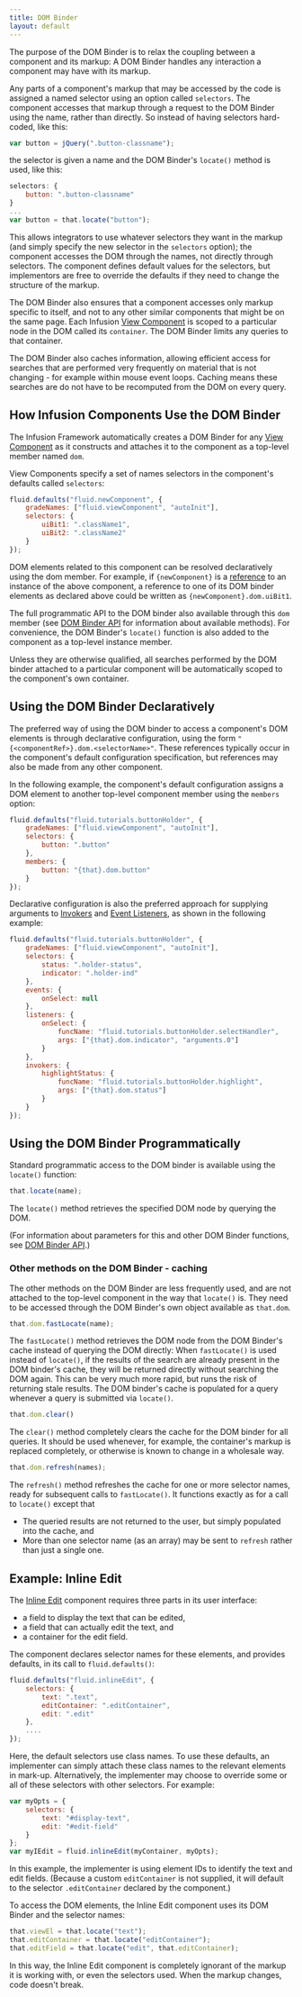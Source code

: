```yaml
---
title: DOM Binder
layout: default
---
```


The purpose of the DOM Binder is to relax the coupling between a component and its markup: A DOM Binder handles any 
interaction a component may have with its markup.

Any parts of a component's markup that may be accessed by the code is assigned a named selector using an option called 
`selectors`. The component accesses that markup through a request to the DOM Binder using the name, rather than directly. 
So instead of having selectors hard-coded, like this:

```javascript
var button = jQuery(".button-classname");
```

the selector is given a name and the DOM Binder's `locate()` method is used, like this:

```javascript
selectors: {
    button: ".button-classname"
}
...
var button = that.locate("button");
```

This allows integrators to use whatever selectors they want in the markup (and simply specify the new selector 
in the `selectors` option); the component accesses the DOM through the names, not directly through selectors. The 
component defines default values for the selectors, but implementors are free to override the defaults if they 
need to change the structure of the markup.

The DOM Binder also ensures that a component accesses only markup specific to itself, and not to any other similar 
components that might be on the same page. Each Infusion [View Component](tutorial-gettingStartedWithInfusion/ViewComponents.md) 
is scoped to a particular node in the 
DOM called its `container`. The DOM Binder limits any queries to that container.

The DOM Binder also caches information, allowing efficient access for searches that are performed very 
frequently on material that is not changing - for example within mouse event loops. Caching means these 
searches are do not have to be recomputed from the DOM on every query.

## How Infusion Components Use the DOM Binder ##

The Infusion Framework automatically creates a DOM Binder for any [View Component](tutorial-gettingStartedWithInfusion/ViewComponents.md) 
as it constructs and attaches 
it to the component as a top-level member named `dom`.

View Components specify a set of names selectors in 
the component's defaults called `selectors`:

```javascript
fluid.defaults("fluid.newComponent", {
    gradeNames: ["fluid.viewComponent", "autoInit"],
    selectors: {
        uiBit1: ".className1",
        uiBit2: ".className2"
    }
});
```

DOM elements related to this component can be resolved declaratively using the dom member. For example, 
if `{newComponent}` is a [reference](IoCReferences.md) to an instance of the above component, a reference to one of its 
DOM binder elements as declared above could be written as `{newComponent}.dom.uiBit1`.

The full programmatic API to the DOM binder also available through this `dom` member (see 
[DOM Binder API](DOMBinderAPI.md) for information about available methods). 
For convenience, the DOM Binder's `locate()` function is also added to the component as a top-level instance member.

Unless they are otherwise qualified, all searches performed by the DOM binder attached to a particular 
component will be automatically scoped to the component's own container.

## Using the DOM Binder Declaratively ##

The preferred way of using the DOM binder to access a component's DOM elements is through declarative configuration, 
using the form `"{<componentRef>}.dom.<selectorName>"`. These references typically occur in the component's 
default configuration specification, but references may also be made from any other component.

In the following example, the component's default configuration assigns a DOM element to another top-level 
component member using the `members` option:

```javascript
fluid.defaults("fluid.tutorials.buttonHolder", {
    gradeNames: ["fluid.viewComponent", "autoInit"],
    selectors: {
        button: ".button"
    },
    members: {
        button: "{that}.dom.button"
    }
});
```

Declarative configuration is also the preferred approach for supplying arguments to [Invokers](Invokers.md) 
and [Event Listeners](InfusionEventSystem.md), as shown in the following example:

```javascript
fluid.defaults("fluid.tutorials.buttonHolder", {
    gradeNames: ["fluid.viewComponent", "autoInit"],
    selectors: {
        status: ".holder-status",
        indicator: ".holder-ind"
    },
    events: {
        onSelect: null
    },
    listeners: {
        onSelect: {
            funcName: "fluid.tutorials.buttonHolder.selectHandler",
            args: ["{that}.dom.indicator", "arguments.0"]
        }
    },
    invokers: {
        highlightStatus: {
            funcName: "fluid.tutorials.buttonHolder.highlight",
            args: ["{that}.dom.status"]
        }
    }
});
```

## Using the DOM Binder Programmatically ##

Standard programmatic access to the DOM binder is available using the `locate()` function:

```javascript
that.locate(name);
```

The `locate()` method retrieves the specified DOM node by querying the DOM.

(For information about parameters for this and other DOM Binder functions, see [DOM Binder API](DOMBinderAPI.md).)

### Other methods on the DOM Binder - caching ###

The other methods on the DOM Binder are less frequently used, and are not attached to the top-level component 
in the way that `locate()` is. They need to be accessed through the DOM Binder's own object available as `that.dom`.

```javascript
that.dom.fastLocate(name);
```

The `fastLocate()` method retrieves the DOM node from the DOM Binder's cache instead of querying the DOM directly: 
When `fastLocate()` is used instead of `locate()`, if the results of the search are already present in the DOM 
binder's cache, they will be returned directly without searching the DOM again. This can be very much more rapid, 
but runs the risk of returning stale results. The DOM binder's cache is populated for a query 
whenever a query is submitted via `locate()`.

```javascript
that.dom.clear()
```

The `clear()` method completely clears the cache for the DOM binder for all queries.
It should be used whenever, for example, the container's markup is replaced completely, or 
otherwise is known to change in a wholesale way.

```javascript
that.dom.refresh(names);
```

The `refresh()` method refreshes the cache for one or more selector names, ready for subsequent calls to 
`fastLocate()`. It functions exactly as for a call to `locate()` except that

* The queried results are not returned to the user, but simply populated into the cache, and
* More than one selector name (as an array) may be sent to `refresh` rather than just a single one.
    
## Example: Inline Edit ##

The [Inline Edit](to-do/InlineEdit.md) component requires three parts in its user interface:

* a field to display the text that can be edited,
* a field that can actually edit the text, and
* a container for the edit field.

The component declares selector names for these elements, and provides defaults, in its call to `fluid.defaults()`:

```javascript
fluid.defaults("fluid.inlineEdit", { 
    selectors: {
        text: ".text",
        editContainer: ".editContainer",
        edit: ".edit"
    },
    ....
});
```

Here, the default selectors use class names. To use these defaults, an implementer can simply attach these 
class names to the relevant elements in mark-up. Alternatively, the implementer may choose to override some 
or all of these selectors with other selectors. For example:

```javascript
var myOpts = {
    selectors: {
        text: "#display-text",
        edit: "#edit-field"
    }
};
var myIEdit = fluid.inlineEdit(myContainer, myOpts);
```

In this example, the implementer is using element IDs to identify the text and edit fields. 
(Because a custom `editContainer` is not supplied, it will default to the selector `.editContainer` 
declared by the component.)

To access the DOM elements, the Inline Edit component uses its DOM Binder and the selector names:

```javascript
that.viewEl = that.locate("text");
that.editContainer = that.locate("editContainer");
that.editField = that.locate("edit", that.editContainer);
```

In this way, the Inline Edit component is completely ignorant of the markup it is working with, 
or even the selectors used. When the markup changes, code doesn't break.
